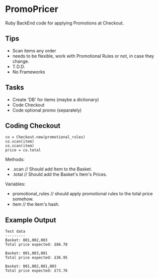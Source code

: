 # PromoPricer
Ruby BackEnd code for applying Promotions at Checkout.

## Tips
- Scan items any order
- needs to be flexible, work with Promotional Rules or not, in case they change.
- T.D.D.
- No Frameworks

## Tasks
- Create 'DB' for items (maybe a dictionary)
- Code Checkout
- Code optional promo (separately)

## Coding Checkout
```
co = Checkout​.new​(promotional_rules)
co​.scan​(item)
co​.scan​(item)
price = co​.total
```
Methods:
- .scan // Should add Item to the Basket.
- .total // Should add the Basket's Item's Prices.

Variables:
- promotional_rules // should apply promotional rules to the total price somehow.
- item // the item's hash.

## Example Output

```
Test data
---------
Basket: 001,002,003
Total price expected: £66.78

Basket: 001,003,001
Total price expected: £36.95

Basket: 001,002,001,003
Total price expected: £73.76
```
